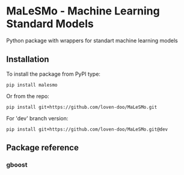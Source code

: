 # MaLeSMo - Machine Learning Standard Models

Python package with wrappers for standart machine learning models

## Installation

To install the package from PyPI type:

```
pip install malesmo
```

Or from the repo:

```
pip install git+https://github.com/loven-doo/MaLeSMo.git
```

For 'dev' branch version:

```
pip install git+https://github.com/loven-doo/MaLeSMo.git@dev
```

## Package reference

### gboost

